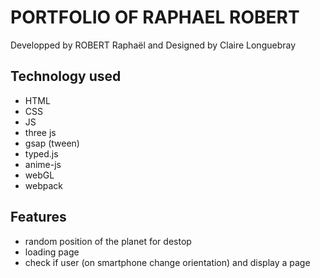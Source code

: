 # **PORTFOLIO OF RAPHAEL ROBERT**
Developped by ROBERT Raphaël and Designed by Claire Longuebray


## Technology used

 - HTML
 - CSS
 - JS
 - three js
 - gsap (tween)
 - typed.js
 - anime-js
 - webGL
 - webpack

 ## Features

 - random position of the planet for destop
 - loading page 
 - check if user (on smartphone change orientation) and display a page
 


